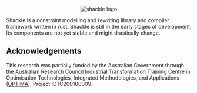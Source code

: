<p align="center">
  <img
    src="https://raw.githubusercontent.com/shackle-rs/shackle/develop/assets/logo.svg"
    alt="shackle logo">
</p>

Shackle is a constraint modelling and rewriting library and compiler framework written in rust.
Shackle is still in the early stages of development.
Its components are not yet stable and might drastically change.

## Acknowledgements

This research was partially funded by the Australian Government through the Australian Research Council Industrial Transformation Training Centre in Optimisation Technologies, Integrated Methodologies, and Applications ([OPTIMA](https://optima.org.au)), Project ID IC200100009.
